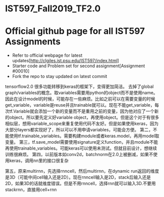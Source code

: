 # IST597_Fall2019_TF2.0
# Official github page for all IST597 Assignments 
* Refer to official webpage for latest updates[http://clgiles.ist.psu.edu/IST597/index.html]
* Starter code and Problem set for second assignment[Assignment #00010]
* Fork the repo to stay updated on latest commit 

tensorflow2.0
很多功能转移到keras的框架下，变得更加简洁。
去掉了global graph/variables的概念。取variables需要用python的object而不是使用name。因此在设计model的时候，可能存在一些麻烦。比如之前可以在需要变量的时候get_variable，variable是reuse并且trainable就可以。现在不能get_variable，每次tf.Variable就会添加一个新的变量而不是重用之前的变量，因为他对应了一个新的object。所以要先定义好variable object，再使用object。但是这个对于有很多相似层，想用variable_scope来重复使用代码不友好。但是如果使用keras，因为大部分layers都实现好了，所以可以不用申请variables，可能会方便。
第二，不能使用tf.trainable_variables。需要构建module或者keras.model，再用model取变量。
第三，tf.save_model需要使用signature定义function，并且module不能再使用trainable_variables。可能keras可以使用未测试。但就目前设计，想继续训练很麻烦。
第四，以前版本如conv2d，batchnorm在2.0上被删减，如果不使用keras，调用nn里的接口很复杂

第五，原来multirnn，先选择rnncell，然后multirnn，在dynamic run返回的维度是3D（可能中间cell输入还是2D）。现在rnncell输入是2D，stack后输入还是2D，如果3D的话就维度错误。但是不用rnncell，选择rnn就可以输入3D.不要用stackrnn，直接用cell+rnn
